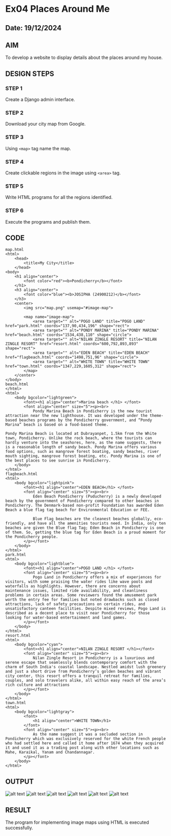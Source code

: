 # Ex04 Places Around Me
## Date: 19/12/2024

## AIM
To develop a website to display details about the places around my house.

## DESIGN STEPS

### STEP 1
Create a Django admin interface.

### STEP 2
Download your city map from Google.

### STEP 3
Using ```<map>``` tag name the map.

### STEP 4
Create clickable regions in the image using ```<area>``` tag.

### STEP 5
Write HTML programs for all the regions identified.

### STEP 6
Execute the programs and publish them.

## CODE
```
map.html
<html>
    <head>
        <title>My City</title>
    </head>
<body>
    <h1 align="center">
        <font color="red"><b>Pondicherry</b></font>
    </h1>
    <h3 align="center">
        <font color="blue"><b>JOSIPHA (24900212)</b></font>
    </h3> 
    <center>
        <img src="map.png" usemap="#image-map">

        <map name="image-map">
            <area target="" alt="POGO LAND" title="POGO LAND" href="park.html" coords="137,90,434,196" shape="rect">
            <area target="" alt="PONDY MARINA" title="PONDY MARINA" href="beach.html" coords="1534,438,110" shape="circle">
            <area target="" alt="NILAN ZINGLE RESORT" title="NILAN ZINGLE RESORT" href="resort.html" coords="600,792,893,893" shape="rect">
            <area target="" alt="EDEN BEACH" title="EDEN BEACH" href="flagbeach.html" coords="1498,751,96" shape="circle">
            <area target="" alt="WHITE TOWN" title="WHITE TOWN" href="town.html" coords="1347,229,1605,312" shape="rect">
        </map>
    </center>
</body>
beach.html
</html>
<html>
    <body bgcolor="lightgreen">
        <font><h1 align="center">Marina beach </h1> </font>
        <font align="center" size="5"><p><br>
            Pondy Marina Beach in Pondicherry is the new tourist attraction near the new lighthouse. It was developed under the theme-based beaches programs by the Pondicherry government, and “Pondy Marina” beach is based on a food-based theme.

Pondy Marina Beach is located at Dubrayanpet, 1.5km from the White town, Pondicherry. Unlike the rock beach, where the tourists can hardly venture into the seashores, here, as the name suggests, there is a reasonable length of sandy beach. Pondy Marina offers various food options, such as mangrove forest boating, sandy beaches, river mouth sighting, mangrove forest boating, etc. Pondy Marina is one of the best places to see sunrise in Pondicherry.
    </body>
</html>
flagbeach.html
<html>
    <body bgcolor="lightpink">
        <font><h1 align="center">EDEN BEACH</h1> </font>
        <font align="center" size="5"><p><br>
            Eden Beach Pondicherry (Puducherry) is a newly developed beach by the government of Pondicherry compared to other beaches in Pondicherry. The Denmark-based non-profit Foundation has awarded Eden Beach a blue flag tag beach for Environmental Education or FEE.

            Blue Flag beaches are the cleanest beaches globally, eco-friendly, and have all the amenities tourists need. In India, only ten beaches are given the Blue flag Tag; Eden Beach in Pondicherry is one of them. So, getting the blue tag for Eden Beach is a proud moment for the Pondicherry people. 
        </p></font>
    </body>
</html>
park.html
<html>
    <body bgcolor="lightblue">
        <font><h1 align="center">POGO LAND </h1> </font>
        <font align="center" size="5"><p><br>
            Pogo Land in Pondicherry offers a mix of experiences for visitors, with some praising the water rides like wave pools and waterfalls as highlights. However, there are concerns about maintenance issues, limited ride availability, and cleanliness problems in certain areas. Some reviewers found the amusement park worth the entry fee for families but noted drawbacks such as closed attractions, lack of safety precautions on certain rides, and unsatisfactory canteen facilities. Despite mixed reviews, Pogo Land is described as a decent place to visit near Pondicherry for those looking for water-based entertainment and land games.
        </p></font>
    </body>
</html>
resort.html
<html>
    <body bgcolor="cyan">
        <font><h1 align="center">NILAN ZINGLE RESORT </h1></font>
        <font align="center" size="5"><p><br>
            Nilan Zingle Resort in Pondicherry is a luxurious and serene escape that seamlessly blends contemporary comfort with the charm of South India's coastal landscape. Nestled amidst lush greenery and just a short drive from Pondicherry’s golden beaches and vibrant city center, this resort offers a tranquil retreat for families, couples, and solo travelers alike, all within easy reach of the area’s rich culture and attractions
        </p></font>
    </body>
</html>
town.html
<html>
    <body bgcolor="lightgray">
        <font>
            <h1 align="center">WHITE TOWN</h1>
        </font>
        <font align="center" size="5"><p><br>
            As the name suggest it was a secluded section in Pondicherry which was exclusively reserved for the white French people who had settled here and called it home after 1674 when they acquired it and used it as a trading post along with other locations such as Mahe, Karaikal, Yanam and Chandannagar.
        </p></font>
    </body>
</html>
```


## OUTPUT
![alt text](<imageapp/map/static/Screenshot 2024-12-19 224646.png>)
![alt text](<imageapp/map/static/Screenshot 2024-12-19 224717.png>)
![alt text](<imageapp/map/static/Screenshot 2024-12-19 224741.png>)
![alt text](<imageapp/map/static/Screenshot 2024-12-19 224849.png>)
![alt text](<imageapp/map/static/Screenshot 2024-12-19 224911.png>)
![alt text](<imageapp/map/static/Screenshot 2024-12-19 224941.png>)








## RESULT
The program for implementing image maps using HTML is executed successfully.
